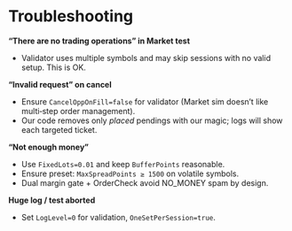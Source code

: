 # Troubleshooting

**“There are no trading operations” in Market test**
- Validator uses multiple symbols and may skip sessions with no valid setup. This is OK.

**“Invalid request” on cancel**
- Ensure `CancelOppOnFill=false` for validator (Market sim doesn’t like multi‑step order management).
- Our code removes only *placed* pendings with our magic; logs will show each targeted ticket.

**“Not enough money”**
- Use `FixedLots=0.01` and keep `BufferPoints` reasonable.
- Ensure preset: `MaxSpreadPoints ≥ 1500` on volatile symbols.
- Dual margin gate + OrderCheck avoid NO_MONEY spam by design.

**Huge log / test aborted**
- Set `LogLevel=0` for validation, `OneSetPerSession=true`.
